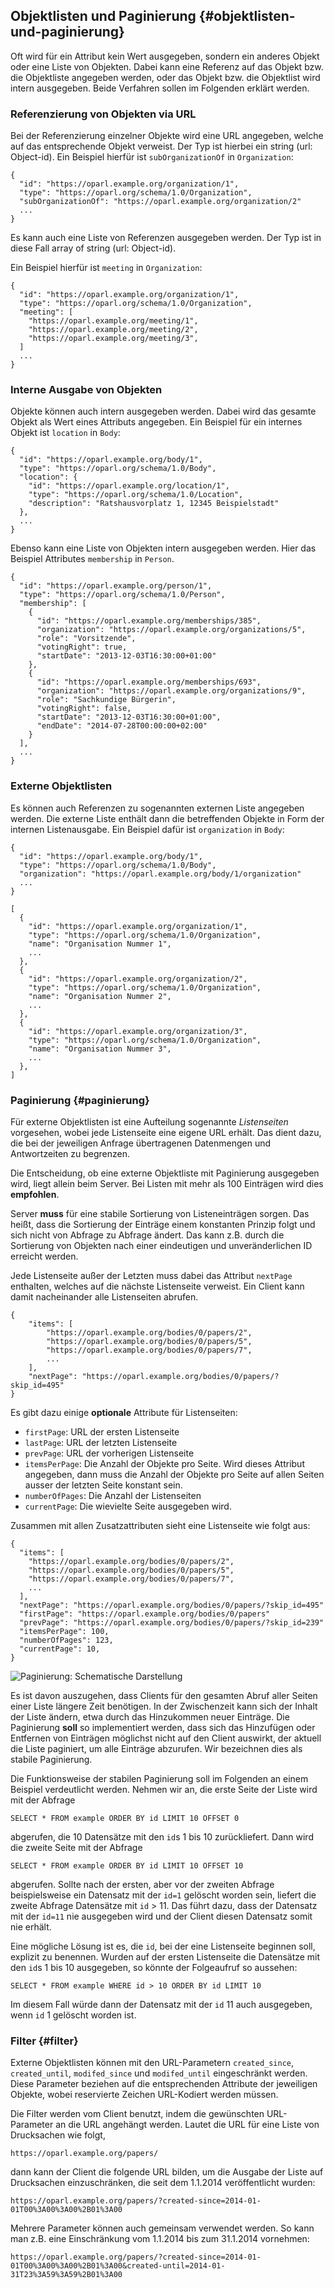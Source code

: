 ## Objektlisten und Paginierung {#objektlisten-und-paginierung}

Oft wird für ein Attribut kein Wert ausgegeben, sondern ein anderes Objekt oder
eine Liste von Objekten. Dabei kann eine Referenz auf das Objekt bzw. die
Objektliste angegeben werden, oder das Objekt bzw. die Objektlist wird intern
ausgegeben. Beide Verfahren sollen im Folgenden erklärt werden.


### Referenzierung von Objekten via URL

Bei der Referenzierung einzelner Objekte wird eine URL angegeben, welche auf
das entsprechende Objekt verweist. Der Typ ist hierbei ein string (url: Object-id).
Ein Beispiel hierfür ist `subOrganizationOf` in `Organization`:

~~~~~  {#objektlisten_ex1 .json}
{
  "id": "https://oparl.example.org/organization/1",
  "type": "https://oparl.org/schema/1.0/Organization",
  "subOrganizationOf": "https://oparl.example.org/organization/2"
  ...
}
~~~~~

Es kann auch eine Liste von Referenzen ausgegeben werden. Der Typ ist in diese
Fall array of string (url: Object-id).

Ein Beispiel hierfür ist `meeting` in `Organization`:

~~~~~  {#objektlisten_ex2 .json}
{
  "id": "https://oparl.example.org/organization/1",
  "type": "https://oparl.org/schema/1.0/Organization",
  "meeting": [
    "https://oparl.example.org/meeting/1",
    "https://oparl.example.org/meeting/2",
    "https://oparl.example.org/meeting/3",
  ]
  ...
}
~~~~~

### Interne Ausgabe von Objekten

Objekte können auch intern ausgegeben werden. Dabei wird das gesamte Objekt als
Wert eines Attributs angegeben. Ein Beispiel für ein internes  Objekt ist
`location` in `Body`:

~~~~~  {#objektlisten_ex3 .json}
{
  "id": "https://oparl.example.org/body/1",
  "type": "https://oparl.org/schema/1.0/Body",
  "location": {
    "id": "https://oparl.example.org/location/1",
    "type": "https://oparl.org/schema/1.0/Location",
    "description": "Ratshausvorplatz 1, 12345 Beispielstadt"
  },
  ...
}
~~~~~

Ebenso kann eine Liste von Objekten intern ausgegeben werden. Hier das Beispiel
Attributes `membership` in `Person`.

~~~~~  {#objektlisten_ex4 .json}
{
  "id": "https://oparl.example.org/person/1",
  "type": "https://oparl.org/schema/1.0/Person",
  "membership": [
    {
      "id": "https://oparl.example.org/memberships/385",
      "organization": "https://oparl.example.org/organizations/5",
      "role": "Vorsitzende",
      "votingRight": true,
      "startDate": "2013-12-03T16:30:00+01:00"
    },
    {
      "id": "https://oparl.example.org/memberships/693",
      "organization": "https://oparl.example.org/organizations/9",
      "role": "Sachkundige Bürgerin",
      "votingRight": false,
      "startDate": "2013-12-03T16:30:00+01:00",
      "endDate": "2014-07-28T00:00:00+02:00"
    }
  ],
  ...
}
~~~~~

### Externe Objektlisten

Es können auch Referenzen zu sogenannten externen Liste angegeben werden.
Die externe Liste enthält dann die betreffenden Objekte in Form der internen
Listenausgabe. Ein Beispiel dafür ist `organization` in `Body`:

~~~~~  {#objektlisten_ex5 .json}
{
  "id": "https://oparl.example.org/body/1",
  "type": "https://oparl.org/schema/1.0/Body",
  "organization": "https://oparl.example.org/body/1/organization"
  ...
}
~~~~~

~~~~~  {#objektlisten_ex5 .json}
[
  {
    "id": "https://oparl.example.org/organization/1",
    "type": "https://oparl.org/schema/1.0/Organization",
    "name": "Organisation Nummer 1",
    ...
  },
  {
    "id": "https://oparl.example.org/organization/2",
    "type": "https://oparl.org/schema/1.0/Organization",
    "name": "Organisation Nummer 2",
    ...
  },
  {
    "id": "https://oparl.example.org/organization/3",
    "type": "https://oparl.org/schema/1.0/Organization",
    "name": "Organisation Nummer 3",
    ...
  },
]
~~~~~


### Paginierung  {#paginierung}

Für externe Objektlisten ist eine Aufteilung sogenannte *Listenseiten*
vorgesehen, wobei jede Listenseite eine eigene URL erhält. Das dient dazu,
die bei der jeweiligen Anfrage übertragenen Datenmengen und Antwortzeiten zu
begrenzen.

Die Entscheidung, ob eine externe Objektliste mit Paginierung
ausgegeben wird, liegt allein beim Server. Bei Listen mit mehr als 100
Einträgen wird dies **empfohlen**.

Server **muss** für eine stabile Sortierung von Listeneinträgen sorgen. Das
heißt, dass die Sortierung der Einträge einem konstanten Prinzip folgt und sich
nicht von Abfrage zu Abfrage ändert. Das kann z.B. durch die Sortierung von
Objekten nach einer eindeutigen und unveränderlichen ID erreicht werden.

Jede Listenseite außer der Letzten muss dabei das Attribut `nextPage`
enthalten, welches auf die nächste Listenseite verweist. Ein Client kann damit
nacheinander alle Listenseiten abrufen.

~~~~~  {#objektlisten_ex4 .json}
{
    "items": [
        "https://oparl.example.org/bodies/0/papers/2",
        "https://oparl.example.org/bodies/0/papers/5",
        "https://oparl.example.org/bodies/0/papers/7",
        ...
    ],
    "nextPage": "https://oparl.example.org/bodies/0/papers/?skip_id=495"
}
~~~~~

Es gibt dazu einige **optionale** Attribute für Listenseiten:

 * `firstPage`: URL der ersten Listenseite
 * `lastPage`: URL der letzten Listenseite
 * `prevPage`: URL der vorherigen Listenseite
 * `itemsPerPage`: Die Anzahl der Objekte pro Seite. Wird dieses Attribut
 angegeben, dann muss die Anzahl der Objekte pro Seite auf allen Seiten ausser
 der letzten Seite konstant sein.
 * `numberOfPages`: Die Anzahl der Listenseiten
 * `currentPage`: Die wievielte Seite ausgegeben wird.

Zusammen mit allen Zusatzattributen sieht eine Listenseite wie folgt aus:

~~~~~  {#objektlisten_ex7 .json}
{
  "items": [
    "https://oparl.example.org/bodies/0/papers/2",
    "https://oparl.example.org/bodies/0/papers/5",
    "https://oparl.example.org/bodies/0/papers/7",
    ...
  ],
  "nextPage": "https://oparl.example.org/bodies/0/papers/?skip_id=495"
  "firstPage": "https://oparl.example.org/bodies/0/papers"
  "prevPage": "https://oparl.example.org/bodies/0/papers/?skip_id=239"
  "itemsPerPage": 100,
  "numberOfPages": 123,
  "currentPage": 10,
}
~~~~~

![Paginierung: Schematische Darstellung](images/pagination01.png)

Es ist davon auszugehen, dass Clients für den gesamten Abruf aller
Seiten einer Liste längere Zeit benötigen. In der Zwischenzeit kann sich
der Inhalt der Liste ändern, etwa durch das Hinzukommen neuer Einträge.
Die Paginierung **soll** so implementiert werden, dass sich
das Hinzufügen oder Entfernen von Einträgen möglichst nicht auf den Client
auswirkt, der aktuell die Liste paginiert, um alle Einträge abzurufen. Wir
bezeichnen dies als stabile Paginierung.

Die Funktionsweise der stabilen Paginierung soll im Folgenden an einem Beispiel
verdeutlicht werden. Nehmen wir an, die erste Seite der Liste wird mit der Abfrage

~~~~~  {#objektlisten_ex8 .sql}
SELECT * FROM example ORDER BY id LIMIT 10 OFFSET 0
~~~~~

abgerufen, die 10 Datensätze mit den `id`s 1 bis 10 zurückliefert. Dann wird
die zweite Seite mit der Abfrage

~~~~~  {#objektlisten_ex9 .sql}
SELECT * FROM example ORDER BY id LIMIT 10 OFFSET 10
~~~~~

abgerufen. Sollte nach der ersten, aber vor der zweiten Abfrage beispielsweise
ein Datensatz mit der `id=1` gelöscht worden sein, liefert die zweite Abfrage
Datensätze mit `id` > 11. Das führt dazu, dass der Datensatz mit der `id=11`
nie ausgegeben wird und der Client diesen Datensatz somit nie erhält.

Eine mögliche Lösung ist es, die `id`, bei der eine Listenseite
beginnen soll, explizit zu benennen. Wurden auf der ersten
Listenseite die Datensätze mit den `id`s 1 bis 10 ausgegeben, so könnte der
Folgeaufruf so aussehen:

~~~~~  {#objektlisten_ex10 .sql}
SELECT * FROM example WHERE id > 10 ORDER BY id LIMIT 10
~~~~~

Im diesem Fall würde dann der Datensatz mit der `id` 11 auch ausgegeben, wenn
`id` 1 gelöscht worden ist.


### Filter  {#filter}

Externe Objektlisten können mit den URL-Parametern `created_since`, `created_until`,
`modifed_since` und `modifed_until` eingeschränkt werden. Diese Parameter
beziehen auf die entsprechenden Attribute der jeweiligen Objekte, wobei
reservierte Zeichen URL-Kodiert werden müssen.

Die Filter werden vom Client benutzt, indem die gewünschten URL-Parameter an
die URL angehängt werden. Lautet die URL für eine Liste von Drucksachen wie
folgt,

    https://oparl.example.org/papers/

dann kann der Client die folgende URL bilden, um die Ausgabe der Liste auf
Drucksachen einzuschränken, die seit dem 1.1.2014 veröffentlicht wurden:

    https://oparl.example.org/papers/?created-since=2014-01-01T00%3A00%3A00%2B01%3A00

Mehrere Parameter können auch gemeinsam verwendet werden. So kann man z.B. eine
Einschränkung vom 1.1.2014 bis zum 31.1.2014 vornehmen:

    https://oparl.example.org/papers/?created-since=2014-01-01T00%3A00%3A00%2B01%3A00&created-until=2014-01-31T23%3A59%3A59%2B01%3A00
